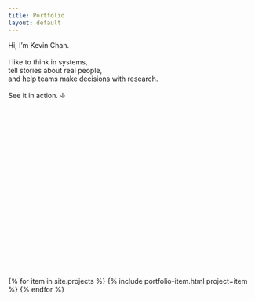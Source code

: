 ```yaml
---
title: Portfolio
layout: default
---
```

<section class="f1-l f2-m f3 lh-title vh-75"
	style='min-height: calc(0.75 * 640px)'>
	<div>
		Hi, I’m Kevin Chan.<br><br>
		I like to think in systems,<br class='dn di-l'>
		tell stories about real people,<br class='dn di-l'>
		and help teams make decisions with research. <br><br>
		See it in action. ↓
	</div>
</section>

<section markdown="0" id='projects' class=''>
{% for item in site.projects %}
	{% include portfolio-item.html project=item %}
{% endfor %}
</section>